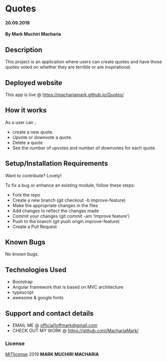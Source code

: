 # Quotes
#### 20.09.2019
#### By **Mark Muchiri Macharia**
## Description
This project is an application where users can create quotes and have those quotes voted on whether they are terrible or are inspirational.
## Deployed website 
This app is live @  https://machariamark.github.io/Quotes/
## How it works 
As a user can ;
* create a new quote.
* Upvote or downvote a quote.
* Delete a quote
*   See the number of upvotes and number of downvotes for each quote.
## Setup/Installation Requirements
Want to contribute? Lovely!

To fix a bug or enhance an existing module, follow these steps:

* Fork the repo
* Create a new branch (git checkout -b improve-feature)
* Make the appropriate changes in the files
* Add changes to reflect the changes made
* Commit your changes (git commit -am 'Improve feature')
* Push to the branch (git push origin improve-feature)
* Create a Pull Request
## Known Bugs
No known bugs.
## Technologies Used
* Bootstrap 
* Angular framework that is based on MVC architecture
* typescript
* awesome & google fonts
## Support and contact details
* EMAIL ME @ official1offmark@gmail.com
* CHECK OUT MY WORK @ https://github.com/MachariaMark/
### License
[MITlicense](LICENSE) 2019 **MARK MUCHIRI MACHARIA**